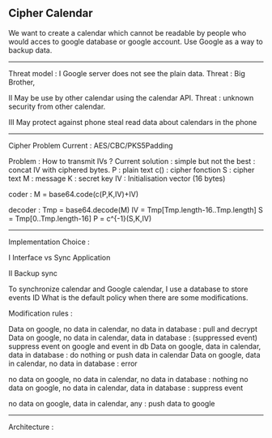 Cipher Calendar
---
We want to create a calendar which cannot be readable by people who would acces to google database or google account.
Use Google as a way to backup data.

---
Threat model : 
I Google server does not see the plain data. 
Threat : Big Brother, 

II May be use by other calendar using the calendar API.
Threat : unknown security from other calendar.

III May protect against phone steal
read data about calendars in the phone


---
Cipher Problem
Current : AES/CBC/PKS5Padding

Problem : How to transmit IVs ?
Current solution : simple but not the best : concat IV with ciphered bytes.
P : plain text
c() : cipher fonction
S : cipher text
M : message
K : secret key
IV : Initialisation vector (16 bytes)

coder : 
M = base64.code(c(P,K,IV)+IV)

decoder : 
Tmp = base64.decode(M)
IV = Tmp[Tmp.length-16..Tmp.length]
S = Tmp[0..Tmp.length-16]
P = c^{-1}(S,K,IV)

---
Implementation Choice : 

I Interface vs Sync Application

II Backup sync

To synchronize calendar and Google calendar, I use a database to store events ID
What is the default policy when there are some modifications. 

Modification rules : 

Data on google, no data in calendar, no data in database : pull and decrypt
Data on google, no data in calendar, data in database : (suppressed event) suppress event on google and event in db
Data on google, data in calendar, data in database : do nothing or push data in calendar
Data on google, data in calendar, no data in database : error

no data on google, no data in calendar, no data in database : nothing
no data on google, no data in calendar, data in database : suppress event

no data on google, data in calendar, any : push data to google

---
Architecture : 


